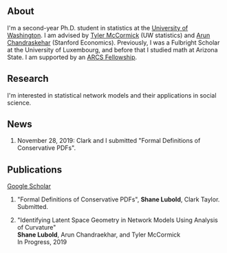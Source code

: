 ## About

I'm a second-year Ph.D. student in statistics at the [University of Washington](https://www.washington.edu/). I am advised by [Tyler McCormick](https://thmccormick.github.io/) (UW statistics) and [Arun Chandraskehar](https://web.stanford.edu/~arungc/)  (Stanford Economics). Previously, I was a Fulbright Scholar at the University of Luxembourg, and before that I studied math at Arizona State. I am supported by an [ARCS Fellowship](https://www.arcsfoundation.org).

## Research

I'm interested in statistical network models and their applications in social science. 

## News
1) November 28, 2019: Clark and I submitted "Formal Definitions of Conservative PDFs".

## Publications

[Google Scholar](https://scholar.google.com/citations?user=Ab-RAckAAAAJ&hl=en&oi=ao)

1) "Formal Definitions of Conservative PDFs", **Shane Lubold**, Clark Taylor. Submitted.

2) "Identifying Latent Space Geometry in Network Models Using Analysis of Curvature"  
**Shane Lubold**, Arun Chandraekhar, and Tyler McCormick  
In Progress, 2019
